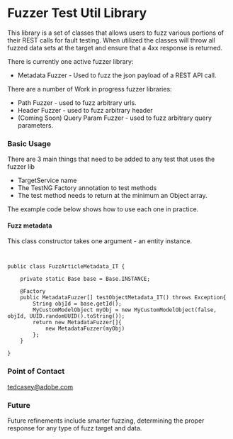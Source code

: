 # Fuzzer Test Util Library

This library is a set of classes that allows users to fuzz various portions of their REST calls for fault testing.  When utilized the classes will throw all fuzzed data sets at the target and ensure that a 4xx response is returned.

There is currently one active fuzzer library:

- Metadata Fuzzer - Used to fuzz the json payload of a REST API call.

There are a number of Work in progress fuzzer libraries: 
- Path Fuzzer - used to fuzz arbitrary urls.
- Header Fuzzer - used to fuzz arbitrary header
- (Coming Soon) Query Param Fuzzer - used to fuzz arbitrary query parameters.

### Basic Usage

There are 3 main things that need to be added to any test that uses the fuzzer lib

* TargetService name
* The TestNG Factory annotation to test methods
* The test method needs to return at the minimum an Object array.  

The example code below shows how to use each one in practice.


#### Fuzz metadata

This class constructor takes one argument - an entity instance.

```


public class FuzzArticleMetadata_IT {

    private static Base base = Base.INSTANCE;

    @Factory
    public MetadataFuzzer[] testObjectMetadata_IT() throws Exception{
        String objId = base.getId();
        MyCustomModelObject myObj = new MyCustomModelObject(false, objId, UUID.randomUUID().toString());
        return new MetadataFuzzer[]{
            new MetadataFuzzer(myObj)
        };
    }

}

```

### Point of Contact

tedcasey@adobe.com


### Future

Future refinements include smarter fuzzing, determining the proper response for any type of fuzz target and data.

